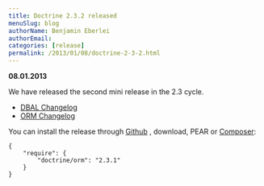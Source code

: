 ```yaml
---
title: Doctrine 2.3.2 released
menuSlug: blog
authorName: Benjamin Eberlei 
authorEmail: 
categories: [release]
permalink: /2013/01/08/doctrine-2-3-2.html
---
```

**08.01.2013**

We have released the second mini release in the 2.3 cycle.

-   [DBAL
    Changelog](http://doctrine-project.org/jira/browse/DBAL/fixforversion/10326)
-   [ORM
    Changelog](http://doctrine-project.org/jira/browse/DDC/fixforversion/10324)

You can install the release through
[Github](https://github.com/doctrine/doctrine2) , download, PEAR or
[Composer](http://www.packagist.org):

    {
        "require": {
            "doctrine/orm": "2.3.1"
        }
    }
